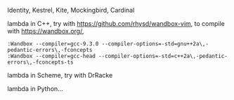 
Identity, Kestrel, Kite, Mockingbird, Cardinal


lambda in C++, try with https://github.com/rhysd/wandbox-vim, to compile with https://wandbox.org/,  
````
:Wandbox --compiler=gcc-9.3.0 --compiler-options=-std=gnu++2a\,-pedantic-errors\,-fconcepts
:Wandbox --compiler=gcc-head --compiler-options=-std=c++2a\,-pedantic-errors\,-fconcepts-ts
````
lambda in Scheme, try with DrRacke


lambda in Python...




